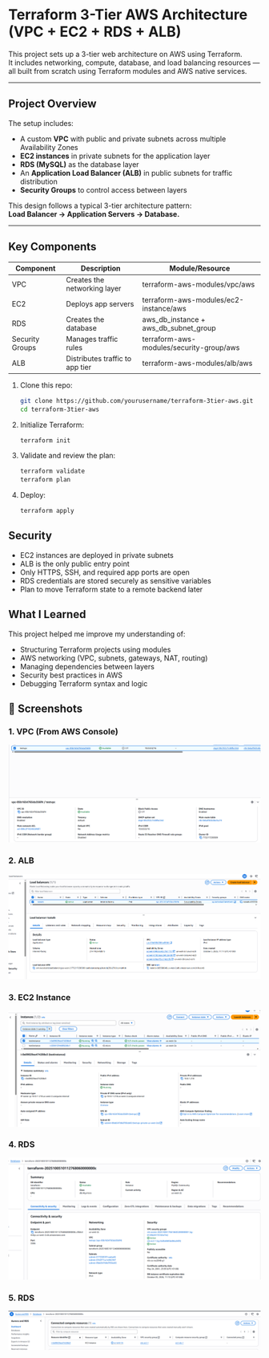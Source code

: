 # Terraform 3-Tier AWS Architecture (VPC + EC2 + RDS + ALB)

This project sets up a 3-tier web architecture on AWS using Terraform.  
It includes networking, compute, database, and load balancing resources — all built from scratch using Terraform modules and AWS native services.

---

## Project Overview

The setup includes:

- A custom **VPC** with public and private subnets across multiple Availability Zones  
- **EC2 instances** in private subnets for the application layer  
- **RDS (MySQL)** as the database layer  
- An **Application Load Balancer (ALB)** in public subnets for traffic distribution  
- **Security Groups** to control access between layers

This design follows a typical 3-tier architecture pattern:  
**Load Balancer → Application Servers → Database.**

---

## Key Components

| Component | Description | Module/Resource |
|------------|--------------|----------------|
| VPC | Creates the networking layer | terraform-aws-modules/vpc/aws |
| EC2 | Deploys app servers | terraform-aws-modules/ec2-instance/aws |
| RDS | Creates the database | aws_db_instance + aws_db_subnet_group |
| Security Groups | Manages traffic rules | terraform-aws-modules/security-group/aws |
| ALB | Distributes traffic to app tier | terraform-aws-modules/alb/aws |

1. Clone this repo:
   ```bash
   git clone https://github.com/yourusername/terraform-3tier-aws.git
   cd terraform-3tier-aws
   ```
2. Initialize Terraform:
   ```bash
   terraform init
   ```
3. Validate and review the plan:
   ```bash
   terraform validate
   terraform plan
   ```
4. Deploy:
   ```bash
   terraform apply
   ```

## Security

- EC2 instances are deployed in private subnets
- ALB is the only public entry point
- Only HTTPS, SSH, and required app ports are open
- RDS credentials are stored securely as sensitive variables
- Plan to move Terraform state to a remote backend later

## What I Learned

This project helped me improve my understanding of:

- Structuring Terraform projects using modules
- AWS networking (VPC, subnets, gateways, NAT, routing)
- Managing dependencies between layers
- Security best practices in AWS
- Debugging Terraform syntax and logic

## 📸 Screenshots

### 1. VPC (From AWS Console)

![S3 Bucket in AWS Console](Images/testvpc.png)

### 2. ALB

![S3 Bucket in AWS Console](Images/alb.png)

### 3. EC2 Instance

![S3 Bucket in AWS Console](Images/Instance.png)

### 4. RDS

![S3 Bucket in AWS Console](Images/rds.png)

### 5. RDS

![S3 Bucket in AWS Console](Images/rds2.png)


